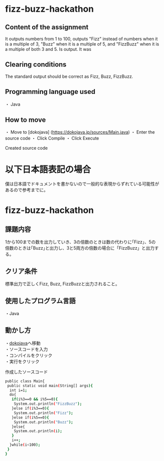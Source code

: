 # fizz-buzz-hackathon

## Content of the assignment
It outputs numbers from 1 to 100, outputs "Fizz" instead of numbers when it is a multiple of 3, "Buzz" when it is a multiple of 5, and "FizzBuzz" when it is a multiple of both 3 and 5. Is output. It was

## Clearing conditions
The standard output should be correct as Fizz, Buzz, FizzBuzz.

## Programming language used
・ Java

## How to move
・ Move to [dokojava] (https://dokojava.jp/sources/Main.java)
・ Enter the source code
・ Click Compile
・ Click Execute

Created source code  

# 以下日本語表記の場合
僕は日本語でドキュメントを書かないので一般的な表現からずれている可能性があるので参考までに。

# fizz-buzz-hackathon

## 課題内容
1から100までの数を出力していき、3の倍数のときは数の代わりに｢Fizz｣、5の倍数のときは｢Buzz｣と出力し、3と5両方の倍数の場合に「FizzBuzz」と出力する。　　

## クリア条件
標準出力で正しくFizz, Buzz, FizzBuzzと出力されること。

## 使用したプログラム言語
・Java

## 動かし方  
・[dokojava](https://dokojava.jp/sources/Main.java)へ移動  
・ソースコードを入力  
・コンパイルをクリック  
・実行をクリック  

作成したソースコード
```bash
public class Main{
 public static void main(String[] args){
  int i=1;
  do{
   if(i%3==0 && i%5==0){
    System.out.println("FizzBuzz");
   }else if(i%3==0){
    System.out.println("Fizz");
   }else if(i%5==0){
    System.out.println("Buzz");
   }else{
    System.out.println(i);
   }
   i++;
  }while(i<100);
 }
}
```
